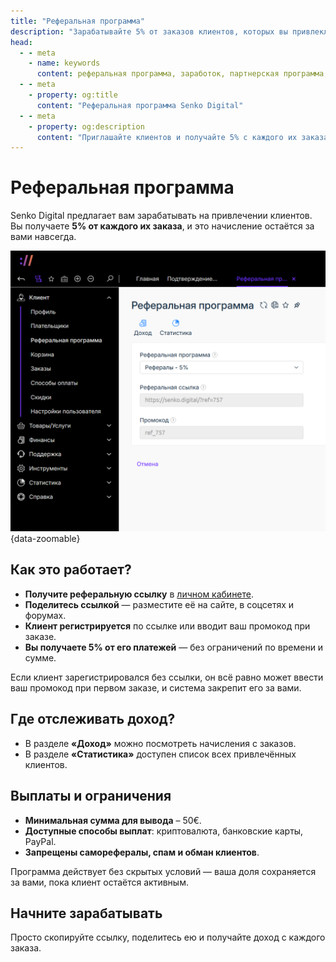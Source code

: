 ```yaml
---
title: "Реферальная программа"
description: "Зарабатывайте 5% от заказов клиентов, которых вы привлекли в Senko Digital."
head:
  - - meta
    - name: keywords
      content: реферальная программа, заработок, партнерская программа, Senko Digital, доход
  - - meta
    - property: og:title
      content: "Реферальная программа Senko Digital"
  - - meta
    - property: og:description
      content: "Приглашайте клиентов и получайте 5% с каждого их заказа без ограничений."
---
```


# Реферальная программа

Senko Digital предлагает вам зарабатывать на привлечении клиентов. Вы получаете **5% от каждого их заказа**, и это начисление остаётся за вами навсегда.

![реферальная программа в личном кабинете](/images/personal-area/referral/1.png){data-zoomable}

## Как это работает?

- **Получите реферальную ссылку** в [личном кабинете](https://my.senko.digital/billmgr?clickstat=yes&startform=affiliate.client).  
- **Поделитесь ссылкой** — разместите её на сайте, в соцсетях и форумах.  
- **Клиент регистрируется** по ссылке или вводит ваш промокод при заказе.  
- **Вы получаете 5% от его платежей** — без ограничений по времени и сумме.  

Если клиент зарегистрировался без ссылки, он всё равно может ввести ваш промокод при первом заказе, и система закрепит его за вами.

## Где отслеживать доход?

- В разделе **«Доход»** можно посмотреть начисления с заказов.  
- В разделе **«Статистика»** доступен список всех привлечённых клиентов.  

## Выплаты и ограничения

- **Минимальная сумма для вывода** – 50€.  
- **Доступные способы выплат**: криптовалюта, банковские карты, PayPal.  
- **Запрещены саморефералы, спам и обман клиентов**.  

Программа действует без скрытых условий — ваша доля сохраняется за вами, пока клиент остаётся активным.

## Начните зарабатывать

Просто скопируйте ссылку, поделитесь ею и получайте доход с каждого заказа.  
